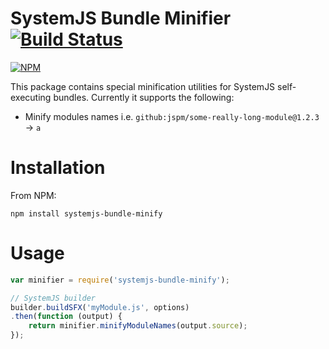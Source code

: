 SystemJS Bundle Minifier [![Build Status](https://travis-ci.org/tengyifei/systemjs-bundle-minify.svg?branch=master)](https://travis-ci.org/tengyifei/systemjs-bundle-minify)
============
[![NPM](https://nodei.co/npm/systemjs-bundle-minify.png)](https://nodei.co/npm/systemjs-bundle-minify/)

This package contains special minification utilities for SystemJS self-executing bundles.
Currently it supports the following:
+ Minify modules names i.e. `github:jspm/some-really-long-module@1.2.3` -> `a`

Installation
============
From NPM:

    npm install systemjs-bundle-minify

Usage
=====
```js
var minifier = require('systemjs-bundle-minify');

// SystemJS builder
builder.buildSFX('myModule.js', options)
.then(function (output) {
    return minifier.minifyModuleNames(output.source);
});
```
